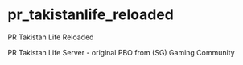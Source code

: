pr_takistanlife_reloaded
========================

PR Takistan Life Reloaded

PR Takistan Life Server - original PBO from (SG) Gaming Community
